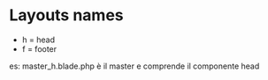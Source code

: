 # Layouts names

- h = head
- f = footer

es: master_h.blade.php è il master e comprende il componente head
